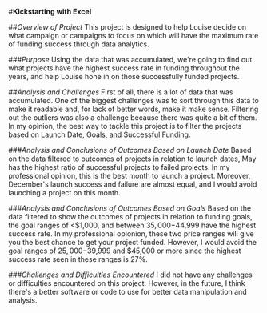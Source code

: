#**Kickstarting with Excel**

##*Overview of Project*
This project is designed to help Louise decide on what campaign or campaigns to focus on which will have the maximum rate of funding success through data analytics. 

###*Purpose*
Using the data that was accumulated, we're going to find out what projects have the highest success rate in funding throughout the years, and help Louise hone in on those successfully funded projects.

##*Analysis and Challenges*
First of all, there is a lot of data that was accumulated. One of the biggest challenges was to sort through this data to make it readable and, for lack of better words, make it make sense. Filtering out the outliers was also a challenge because there was quite a bit of them. In my opinion, the best way to tackle this project is to filter the projects based on Launch Date, Goals, and Successful Funding.

###*Analysis and Conclusions of Outcomes Based on Launch Date*
Based on the data filtered to outcomes of projects in relation to launch dates, May has the highest ratio of successful projects to failed projects. In my professional opinion, this is the best month to launch a project. Moreover, December's launch success and failure are almost equal, and I would avoid launching a project on this month.

###*Analysis and Conclusions of Outcomes Based on Goals*
Based on the data filtered to show the outcomes of projects in relation to funding goals, the goal ranges of <$1,000, and between $35,000-$44,999 have the highest success rate. In my professional opionion, these two price ranges will give you the best chance to get your project funded. However, I would avoid the goal ranges of $25,000-$39,999 and $45,000 or more since the highest success rate seen in these ranges is 27%.

###*Challenges and Difficulties Encountered*
I did not have any challenges or difficulties encountered on this project. However, in the future, I think there's a better software or code to use for better data manipulation and analysis.

